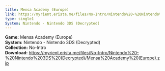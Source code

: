 ```yaml
---
title: Mensa Academy (Europe)
link: https://myrient.erista.me/files/No-Intro/Nintendo%20-%20Nintendo%203DS%20(Decrypted)/Mensa%20Academy%20(Europe).zip
type: single1
System: Nintendo - Nintendo 3DS (Decrypted)
---
```

<b>Game:</b> Mensa Academy (Europe)<br>
<b>System:</b> Nintendo - Nintendo 3DS (Decrypted)<br>
<b>Collection:</b> No-Intro<br>
<b>Download:</b> https://myrient.erista.me/files/No-Intro/Nintendo%20-%20Nintendo%203DS%20(Decrypted)/Mensa%20Academy%20(Europe).zip